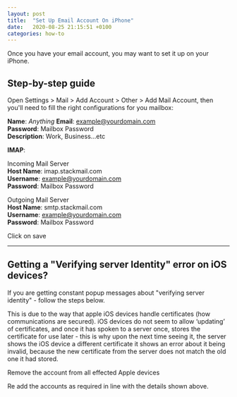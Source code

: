 ```yaml
---
layout: post
title:  "Set Up Email Account On iPhone"
date:   2020-08-25 21:15:51 +0100
categories: how-to
---
```

Once you have your email account, you may want to set it up on your iPhone.

Step-by-step guide
------------------

Open Settings > Mail > Add Account > Other > Add Mail Account, then you'll need to fill the right configurations for you mailbox:

**Name**: _Anything_
**Email**: [example@yourdomain.com](mailto:example@yourdomain.com)  
**Password**: Mailbox Password  
**Description**: Work, Business...etc

**IMAP**:

Incoming Mail Server  
**Host Name**: imap.stackmail.com  
**Username**: example@yourdomain.com  
**Password**: Mailbox Password

Outgoing Mail Server  
**Host Name**: smtp.stackmail.com  
**Username**: example@yourdomain.com  
**Password**: Mailbox Password

Click on save

---

Getting a "Verifying server Identity" error on iOS devices?
-----------------------------------------------------------

If you are getting constant popup messages about "verifying server identity" - follow the steps below.

This is due to the way that apple iOS devices handle certificates (how communications are secured). iOS devices do not seem to allow ‘updating’ of certificates, and once it has spoken to a server once, stores the certificate for use later - this is why upon the next time seeing it, the server shows the iOS device a different certificate it shows an error about it being invalid, because the new certificate from the server does not match the old one it had stored.

Remove the account from all effected Apple devices

Re add the accounts as required in line with the details shown above.
